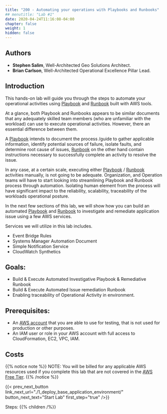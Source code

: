 ```yaml
---
title: "200 - Automating your operations with Playbooks and Runbooks"
## menutitle: "Lab #1"
date: 2020-04-24T11:16:08-04:00
chapter: false
weight: 1
hidden: false
---
```


## Authors
* **Stephen Salim**, Well-Architected Geo Solutions Architect.
* **Brian Carlson**, Well-Architected Operational Excellence Pillar Lead.
## Introduction
 
This hands-on lab will guide you through the steps to automate your operational activities using [Playbook](https://wa.aws.amazon.com/wat.concept.playbook.en.html) and [Runbook](https://wa.aws.amazon.com/wat.concept.runbook.en.html) built with AWS tools.

At a glance, both Playbook and Runbooks appears to be similar documents that any adequately skilled team members (who are unfamiliar with the workload) can use to execute operational activities. However, there an essential difference between them. 

A [Playbook](https://wa.aws.amazon.com/wellarchitected/2020-07-02T19-33-23/wat.concept.playbook.en.html) intends to document the process /guide to gather applicable information, identify potential sources of failure, isolate faults, and determine root cause of issues, [Runbook](https://wa.aws.amazon.com/wat.concept.runbook.en.html)  on the other hand contain instructions necessary to successfully complete an activity to resolve the issue. 

In any case, at a certain scale, executing either [Playbook](https://wa.aws.amazon.com/wat.concept.playbook.en.html) / [Runbook](https://wa.aws.amazon.com/wat.concept.runbook.en.html) activities manually, is not going to be adequate.  Organization, and Operation teams will have to start looking into streamlining Playbook and Runbook process through automation. Isolating human element from the process will have significant impact to the reliability, scalability, traceability of the workloads operational posture.

In the next few sections of this lab, we will show how you can build an automated [Playbook](https://wa.aws.amazon.com/wat.concept.playbook.en.html) and [Runbook](https://wa.aws.amazon.com/wat.concept.runbook.en.html) to investigate and remediate application issue using a few AWS services.

Services we will utilize in this lab includes.

* Event Bridge Rules
* Systems Manager Automation Document
* Simple Notification Service
* CloudWatch Synthetics 


## Goals:
* Build & Execute Automated Investigative Playbook & Remediative Runbook
* Build & Execute Automated Issue remediation Runbook
* Enabling traceability of Operational Activity in environment.

## Prerequisites:
* An [AWS account](https://portal.aws.amazon.com/gp/aws/developer/registration/index.html) that you are able to use for testing, that is not used for production or other purposes.  
* An IAM user or role in your AWS account with full access to CloudFormation, EC2, VPC, IAM.  

## Costs
{{% notice note %}}
NOTE: You will be billed for any applicable AWS resources used if you complete this lab that are not covered in the [AWS Free Tier](https://aws.amazon.com/free/).
{{% /notice %}}

{{< prev_next_button link_next_url="./1_deploy_base_application_environment/" button_next_text="Start Lab" first_step="true" />}}

Steps:
{{% children  /%}}
